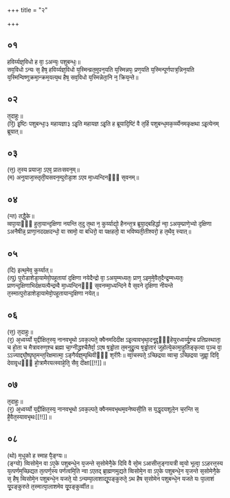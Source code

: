 +++
title = "२"

+++
## ०१
हविर्य्यज्ञ᳘विधो ह वा᳘ ऽअन्यः᳘ पशुबन्धः᳘॥  
सव᳘विधो ऽन्यः स᳘ हैष᳘ हविर्य्यज्ञ᳘विधो य᳘स्मिन्व्रत᳘मुपन᳘यति य᳘स्मिन्नपः᳘ प्रण᳘यति य᳘स्मिन्पूर्णपात्र᳘न्निन᳘यति य᳘स्मिन्विष्णुक्रमा᳘न्क्रम᳘यत्य᳘थ हैष᳘ सव᳘विधो य᳘स्मिन्नेता᳘नि न᳘ क्रिय᳘न्ते॥  
## ०२
त᳘दाहुः॥  
(रि᳘) इ᳘ष्टिः पशुबन्धा᳘३ महायज्ञा३ ऽइ᳘ति महायज्ञ ऽइ᳘ति ह ब्रूयादि᳘ष्टिं वै त᳘र्हि पशुबन्ध᳘मक᳘र्व्व्येनमकृक्षथा ऽइ᳘त्येनम् ब्रूयात्॥  
## ०३
(त्त᳘) त᳘स्य प्रयाजा᳘ ऽएव᳘ प्रातःसवन᳘म्॥  
(म) अनुयाजा᳘स्तृती᳘यसवन᳘म्पुरोडा᳘श ऽएव मा᳘ध्यन्दिनᳫँ᳭ स᳘वनम्॥  
## ०४
(न्त) तद्धै᳘के॥  
व्वपा᳘याᳫँ᳭ हुता᳘यान्द᳘क्षिणा नयन्ति त᳘दु त᳘था न᳘ कुर्य्याद्यो᳘ हैनन्त᳘त्र ब्रूया᳘द्बहिर्द्धा न्वा᳘ ऽअय᳘म्प्राणे᳘भ्यो द᳘क्षिणा ऽअनैषीन्न᳘ प्राणा᳘नददक्षदन्धो᳘ वा स्रामो᳘ वा बधिरो᳘ वा पक्षहतो᳘ वा भविष्यती᳘तीश्वरो᳘ ह त᳘थैव᳘ स्यात्॥  
## ०५
(दि) इत्थ᳘मेव᳘ कुर्य्यात्॥  
(त्पु) पुरोडाशेडा᳘यामेवो᳘पहूतायां द᳘क्षिणा नयेदैन्द्रो वा᳘ ऽअय᳘म्मध्यतः᳘ प्राण᳘ ऽइम᳘मे᳘वैत᳘दैन्द्र᳘म्मध्यतः᳘ प्राणन्द᳘क्षिणाभिर्दक्षयत्यैन्द्रम्वै मा᳘ध्यन्दिनᳫँ᳭ स᳘वनम्मा᳘ध्यन्दिने वै स᳘वने द᳘क्षिणा नीयन्ते त᳘स्मात्पुरोडाशेडा᳘यामेवो᳘पहूतायान्द᳘क्षिणा नयेत्॥  
## ०६
(त्त᳘) त᳘दाहुः॥  
(र᳘) अ᳘ध्वर्य्यो य᳘द्दीक्षित᳘स्य᳘ नानवभृ᳘थो ऽवक᳘ल्पते᳘ क्वैनमदिदीक्ष ऽइ᳘त्यावभृथा᳘दनू᳘द्दृᳫँ᳭हेयुरध्वर्य्यु᳘श्च प्रतिप्रस्थाता᳘ च हो᳘ता च मैत्रावरुण᳘श्च ब्रह्मा चा᳘ग्नीद्ध्रश्चैतैर्वा᳘ ऽएष ष᳘ड्ढोता त᳘मनुद्रु᳘त्य ष᳘ड्ढोतारं जुहोत्ये᳘कामा᳘हुतिङ्कृत्वा प᳘ञ्च वा᳘ ऽऽज्याद्द्यौ᳘ष्पृष्ठ᳘मन्त᳘रिक्षमात्मा᳘ ऽङ्गैर्यज्ञ᳘म्पृथिवीᳫँ᳭ श᳘रीरैः॥ व्वा᳘चस्पते᳘ ऽच्छिद्रया व्वाचा᳘ ऽच्छिद्रया जुह्वा᳘ दिवि᳘ देवावृ᳘धᳫँ᳭ हो᳘त्रामैरयत्स्वाहे᳘ति᳘ सैव᳘ दीक्षा[[!!]]॥  
## ०७
त᳘दाहुः॥  
(र᳘) अ᳘ध्वर्य्यो य᳘द्दीक्षित᳘स्य᳘ नानवभृ᳘थो ऽवक᳘ल्पते᳘ क्वैनमवभृथम᳘वनेष्यसी᳘ति स य᳘द्धृदयशूले᳘न च᳘रन्ति स᳘ है᳘वैत᳘स्यावभृथः[[!!]]॥  
## ०८
(थो) म᳘धुको ह स्माह पै᳘ङ्ग्यः॥  
(ङ्ग्यो) व्विसोमे᳘न वा ऽए᳘के पशुबन्धे᳘न य᳘जन्ते स᳘सोमेनै᳘के दिवि वै सो᳘म ऽआसीत्त᳘ङ्गायत्री व्व᳘यो भूत्वा᳘ ऽऽहरत्त᳘स्य य᳘त्पर्णम᳘च्छिद्यत त᳘त्पर्ण᳘स्य पर्णत्वमि᳘ति न्वा ऽएतद् ब्रा᳘ह्मणमुद्यते व्विसोमे᳘न वा ऽए᳘के पशुबन्धे᳘न य᳘जन्ते स᳘सोमेनै᳘के स᳘ हैष᳘ व्विसोमे᳘न पशुबन्धे᳘न यजते᳘ यो ऽन्यम्पा᳘लाशाद्यू᳘पङ्कुरुते᳘ ऽथ हैष स᳘सोमेन पशुबन्धे᳘न यजते यः पा᳘लाशं यू᳘पङ्कुरुते त᳘स्मात्पा᳘लाशमेव यू᳘पङ्कुर्व्वीत॥  
